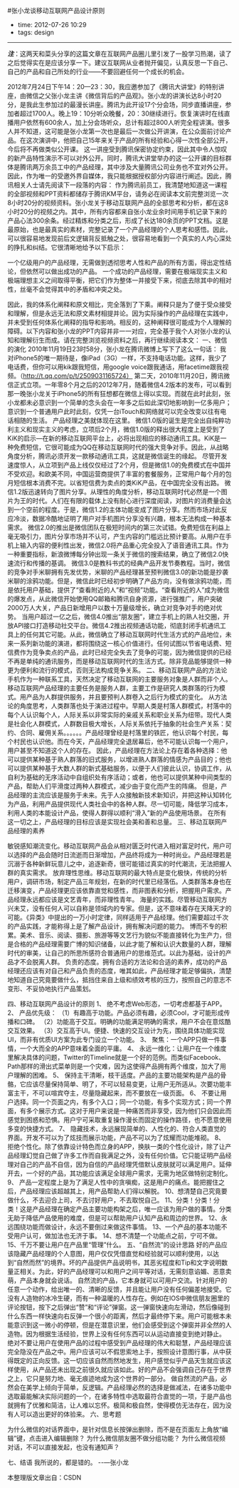 #张小龙谈移动互联网产品设计原则

- time: 2012-07-26 10:29
- tags: design

---
***注***：这两天和菜头分享的这篇文章在互联网产品圈儿里引发了一股学习热潮，读了之后觉得实在是应该分享一下。建议互联网从业者抛开偏见，认真反思一下自己、自己的产品和自己所处的行业——不要回避任何一个成长的机会。

2012年7月24日下午14：20—23：30，我应邀参加了《腾讯大讲堂》的特别讲座，由微信之父张小龙主讲《微信背后的产品观》。张小龙的讲演长达8小时20分，是我此生参加过的最漫长讲座。腾讯为此开设17个分会场，同步直播讲座，参加者超过1700人。晚上19：10分听众晚餐，20：30继续进行。恢复演讲时在线直播用户依然有600余人，加上分会场听众，总计有超过800人听完全程讲演。很多人并不知道，这可能是张小龙第一次也是最后一次做公开讲演，在公众面前讨论产品。在这次演讲中，他把自己15年来关于产品的所有经验和心得一次性全部公开，今后将不再做类似公开课。
这一讲座受到腾讯保密协定约束，因此其中令人惊叹的新产品特性演示不可以对外公开。同时，腾讯大讲堂举办的这一公开课的目标群体是腾讯两万余员工中的产品经理，其中涉及大量腾讯公司业务也不宜对外公开。因此，作为唯一的受邀外界自媒体，我只能根据授权部分内容进行阐述。因此，腾讯相关人士请先阅读下一段落的内容：
作为腾讯前员工，我清楚地知道这一课程的全部视频和PPT资料都储存于腾讯KM平台，请务必在阅读本文前完整浏览一次8小时20分的视频资料。张小龙关于移动互联网产品的全部思考和分析，都在这8小时20分的视频之内。其中，所有内容都来自张小龙业余时间用手机记录下来的产品心法300余条。经过精炼和分类之后，形成了长达180余页的PPT文档。这是最原始，也是最真实的素材，完整记录了一个产品经理的个人思考和感悟。因此，可以很容易地发现前后文逻辑背反抵触之处，很容易地看到一个真实的人内心深处的挣扎和纠结。它很清晰地给予以下启示：

一个亿级用户的产品经理，无需做到透彻思考人性和产品的所有方面，得出定性结论，但依然可以做出成功的产品。
一个成功的产品经理，需要在极端现实主义和极端理想主义之间取得平衡，把它们作为整体一并接受下来，彻底去除其中的相对性，丝毫不会觉得其中的矛盾和冲突之处。

因此，我的体系化阐释和原文相比，完全落到了下乘。阐释只是为了便于受众接受和理解，但是永远无法和原文素材相提并论。因为实际操作的产品经理在实践中，并未受到任何体系化阐释的指导和影响。相反的，这种阐释很可能成为个人理解的障碍。以下内容和张小龙的PPT内容并非一一对应，完全基于我个人对张小龙的认知和理解衍生而成。请在完整浏览视频资料之后，再行继续阅读本文：
一、微信的演化
2010年11月19日23时58分，张小龙在腾讯微博上写下了这么一句话：
我对iPhone5的唯一期待是，像iPad（3G）一样，不支持电话功能。这样，我少了电话费，但你可以用kik跟我短信，用google voice跟我通话，用facetime跟我视频。（http://t.qq.com/p/t/2509031165724）
第二天，2010年11月20日，腾讯微信正式立项。一年零8个月之后的2012年7月，随着微信4.2版本的发布，可以看到那一晚张小龙关于iPhone5的所有狂想都在微信上得以实现。而就在此时此刻，张小龙都未必意识到一个简单的念头会在一年多之后如此深切地影响到一亿多用户；意识到一个普通用户此时此刻，仅凭一台iTouch和网络就可以完全改变以往有电话相随的生活。
产品经理之美就体现在这里。
微信1.0版的诞生是完全出自纯粹功利主义和现实主义的考虑，立项后2个月，微信1.0版的释出很大程度上是受到了KiK的启示—在新的移动互联网平台上，必将出现相应的移动通讯工具。KiK是一种免费短信，它很可能成为QQ在移动互联网时代的强大竞争对手。因此，从战略角度分析，腾讯必须开发一款移动通讯工具，这就是微信诞生的缘起。
尽管开发速度惊人，从立项到产品上线仅仅经过了2个月，但是微信1.0的免费模式在中国并不受欢迎。和欧美不同，中国运营商提供了丰富的套餐服务，正常用户每个月的包月短信根本消费不完。以省短信费为卖点的类KiK产品，在中国完全没有出路。
微信1.2版迅速转向了图片分享。从理性的角度分析，移动互联网时代必然是一个图片为王的时代。人们在有限的载体上没有耐心进行深度阅读，对图片的消费量会达到一个空前的程度。于是，微信1.2的主体功能变成了图片分享。然而市场对此反应冷淡，数据冷酷地证明了用户对手机图片分享没有兴趣，根本无法构成一种基本需求。
微信2.0的推出是微信团队在极短时间内的第三次试错。免费短信在利益上毫无吸引力，图片分享市场并不认可，产生内容的门槛远比预计要高。从用户在手机上输入内容的便利性出发，微信2.0将产品重心完全投入了语音通讯工具。作为一种重要指标，新浪微博每分钟出现一条关于微信的搜索结果，确立了微信2.0快速流行和传播的基调。
微信3.0是教科书式的经典产品开发节奏教程。当时，微信的竞争对手米聊拥有先发优势，米聊的产品经理甚至预判微信3.0的新功能是抄袭米聊的涂鸦功能。但是，微信此时已经初步明确了产品方向，没有做涂鸦功能，而是依托用户基础，提供了“查看附近的人”和“视频”功能。“查看附近的人”成为微信的爆发点，从此微信开始使用QQ邮箱和腾讯自身资源，进行强推广，用户突破2000万人大关，产品日新增用户以数十万量级增长，确立对竞争对手的绝对优势。
当用户超过一亿之后，微信4.0推出“朋友圈”，建立手机上的熟人社交圈，开放API接口打造移动社交平台。微信4.2推出视频通话功能，彻底封闭手机通讯工具上的任何其它可能。从此，微信确立了移动互联网时代生活方式的产品地位，未来一系列新功能的演进，都将围绕这一核心价值进行。任何试图以节省电话费、短信费作为竞争卖点的产品，此时已经完全失去了竞争的可能，因为微信提供的已经不再是单纯的通讯服务，而是移动互联网时代的生活方式。除非竞品能够提供一种更为便利和流行的模式，否则无法构成竞争关系。
二、移动互联网产品的方法论
手机作为一种联系工具，天然决定了移动互联网的主要服务对象是人群而非个人。移动互联网产品经理的主要任务是服务人群，主要工作是研究人类群落的行为模式。用产品为人群提供服务，并且要预判人群卷入之后行为模式的变化。
从方法论的角度思考，人类群落也处于演进过程中。早期人类是村落人群模式，村落中的每个人认识每个人，人际关系以非常实际的亲戚关系和职业关系为纽带。现代人类是社会化人群模式，人群数目极大增长，人际关系依托于抽象的社会生产关系：契约、合同、雇佣关系。。。。。。产品经理曾经是村落里的铁匠，他认识每个村民，每个村民也认识他。而在今天，产品经理完全退居幕后，他不可能认识每一个用户，用户甚至不知道这个人的存在。
因此，产品经理在方法论上存在着各种选择：他可以提供某种基于熟人群落的旧式服务，以增进熟人群落的情感为产品目的；他也可以提供某种基于大数人群的新式基础服务，以便于人们彼此认识，协调工作，从自利为基础的无序活动中自组织处有序活动；或者，他也可以提供某种中间类型的产品，帮助人们平滑度过两种人群模式，减少由于变化而产生的阵痛。
但是，产品经理的主流应该是服务于未来。先于人众接触新技术新知识，并把这种认知转化为产品，利用产品提供现代人类社会中的各种人群。尽一切可能，降低学习成本，利用人类的本能设计产品，使得人群得以顺利“滑入”新的产品使用场景。 
在所有这一切之上，产品经理的目标应该是实现社会美和善和总量。
三、移动互联网产品经理的素养

敏锐感知潮流变化。移动互联网产品会从相对匮乏时代进入相对富足时代，用户可以选择的产品会随时日流逝而日渐增加，产品终将成为一种时尚业。产品经理若是沉溺于各种新鲜玩意儿之中，追逐新奇，很可能错过真实的时代潮流，无法把握人群的真实需求。
放弃理性思维。移动互联网的最大特点是变化极快，传统的分析用户，调研市场，制定产品三年规划，在新的时代里已经落伍。人类群落本身也在迁移演变，产品经理更应该依靠直觉和感性，而非图表和分析，把握用户需求。产品经理永远都应该是文艺青年，而非理性青年。
海量的实践。尽管移动互联网方兴未艾，没有任何人可以自称是领域内的专家。但是，这不意味着存在天降天才的可能。《异类》中提出的一万小时定律，同样适用于产品经理。他们需要超过千次的产品实践，才能称得上是了解产品设计，拥有解决问题的能力。
博而不专的积累。美术、音乐、阅读、摄影、旅游等等文艺行为貌似不能直接转化为生产力，但是合格的产品经理需要广博的知识储备，以此才能了解和认识大数量的人群，理解时代的审美，让自己的所思所感符合普通用户的思维范式。以此为基础，设计的产品才不会脱离人群。
负责的态度。拥有合适的方法论和合适的素养，成功的产品经理还应该有对自己和产品负责的态度，唯其如此，产品经理才能足够偏执，清楚地知道自己究竟要做什么，抵挡住来自上级和绩效考核的压力，按照自己的意志不变形、不妥协地执行产品策划。

四、移动互联网产品设计的原则
1、 绝不考虑Web形态，一切考虑都基于APP。
2、 产品优先级：
（1）有趣高于功能。产品必须有趣，必须Cool，才可能形成传播和口碑。
（2）功能高于交互。明确的功能满足明确的需求，用户不会在意炫酷交互效果。
（3）交互高于UI。便捷、快速的交互设计为先，围绕具体功能实现UI，而非有优质UI方案为此专门设立一个功能。
3、 聚焦：一个APP只做一件事情，一个大而全的APP意味着全面的平庸。
4、 永远一维化：让用户在一个维度里解决具体的问题，Twitter的Timeline就是一个好的范例。而类似Facebook、Path那样的滑出式菜单则是一个灾难，因为这使得产品拥有两个维度，加大了用户理解的困难。
5、 保持主干清晰，枝干适度。产品的主要功能架构是产品的骨骼，它应该尽量保持简单、明了，不可以轻易变更，让用户无所适从。次要功能丰富主干，不可以喧宾夺主，尽量隐藏起来，而不要放在一级页面。
6、 不要让用户选择。同一个页面之内，有多个入口；同一个功能，有多个实现方式；同一个界面，有多个展示方式。这对于用户来说是一种痛苦而非享受，因为他们只会因此而感觉到困惑和恐惧。用户宁可采取重复操作漫长而固定的操作路径，也不愿意使用多变的快捷方式。
7、 隐藏技术，永远展现简单的、人性化的、符合人类直觉的界面。开发不可以为了炫技而展示功能，产品不可以为了炫耀而功能堆砌。
8、 拒绝个性化。除了依靠设计特色而立身的APP，换肤一类的个性化设计，除了让产品经理幻觉自己做了许多工作而自我满足之外，没有任何价值。它只能证明产品经理对自己的产品不自信，因为自信的产品经理凭借默认皮肤就可以满足用户。延伸开去，一个好的产品，其功能应该满足全球用户需求，无需为地区做特别定制化。
9、 产品一定程度上是为了满足人性中的贪嗔痴，这是用户的痛点。能把握住之后，产品经理应该超越其上，用产品帮助人们得以解脱。
10、想清楚自己究竟要做什么，不去迎合上司，不去讨好用户，不去取悦自己。
11、分类！分类！分类！这是产品经理在确定产品主要功能构架之后，唯一应该为用户做的事情。分类无助于降低产品使用的难度，但是可以帮助用户认知产品和周边的世界。
12、永远围绕功能而做设计，永远不要倒过来做这件事情。
13、一个产品的基本功能不受用户认可，做加法也无济于事。
14、想不清楚一个功能点之前，宁可不做。
15、千万不要让用户在产品里“管理”什么。
五、“自然流”的设计思路
好的产品应该隐藏产品经理的个人意图，用户仅仅凭借直觉和经验就可以顺利使用，以达到“自然而然”的境界。坏的产品提供产品说明书，其恶劣程度和Tip和文字说明数量正相关。为此，好的产品经理可以和用户之间平等对话，无需刻意谄媚、恶意卖萌，产品本身就会说话。
自然流的产品，它本身就可以可用户交流。针对用户的任意一个动作，给出唯一的、清晰的反馈，并且能让用户没有任何偏差地接受。它没有人造物的冰冷生硬，而有一种温暖的人性存在。例如在IOS中微信朋友圈里的评论按钮，按下之后弹出“赞”和“评论”弹窗。这一弹窗快速向左滑动，然后像碰到什么东西一样快速向右反弹一个很小的距离，然后才最终停下来。用户可能根本未能意识到这一微小的停顿，但是在潜意识里，他们会感受到这个弹窗并非全然的人造物。因为根据生活经验，世界上没有任何东西可以从运动直接变到绝对静止。
绝对不要让用户在使用产品的过程中感受到产品经理的伟大和聪慧，产品经理应该完全隐没在产品之中。用户应该可以不假思索地上手，按照设计意图行事，从中获得既定的正向反馈。这一切应该自然而然地发生，用户感觉似乎产品天生就应该这样使用，从产品还未出现之前很久就应该如此。好的产品不会强调自己存在于世界之上，它只是努力地、毫无痕迹地成为这个世界的一部分。
做自然流的产品，必然会在美学上倾向于简单，反逻辑。产品经理必然的选择是做减法，在诸多功能中选取最能解决实际问题的一个，在诸多特性中选取最符合直觉的一项，于是产品也就拥有了优雅和简洁，让人难以忘怀。极简和极自然，使得模仿无法存在，因为没有人可以造出更好的体验来。
六、思考题

为什么微信的对话界面中，是针对信息长按弹出删除，而不是在页面左上角放“编辑”键，点击进入编辑删除？
为什么微信朋友圈不做分组功能？
为什么微信视频对话，不可以直接发起，也没有通知声？

七、结语
我所说的，都是错的。
--—张小龙


本整理版文章出自：CSDN
